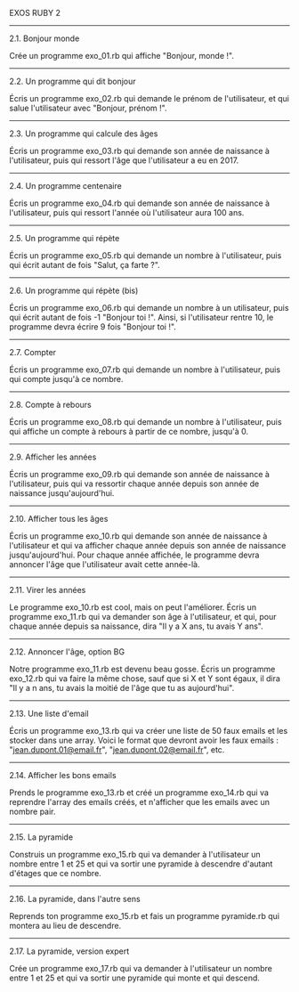 EXOS RUBY 2

---------------

2.1. Bonjour monde

Crée un programme exo_01.rb qui affiche "Bonjour, monde !".

---------------

2.2. Un programme qui dit bonjour

Écris un programme exo_02.rb qui demande le prénom de l'utilisateur, et qui salue l'utilisateur avec "Bonjour, prénom !".

---------------

2.3. Un programme qui calcule des âges

Écris un programme exo_03.rb qui demande son année de naissance à l'utilisateur, puis qui ressort l'âge que l'utilisateur a eu en 2017.

---------------

2.4. Un programme centenaire

Écris un programme exo_04.rb qui demande son année de naissance à l'utilisateur, puis qui ressort l'année où l'utilisateur aura 100 ans.

---------------

2.5. Un programme qui répète

Écris un programme exo_05.rb qui demande un nombre à l'utilisateur, puis qui écrit autant de fois "Salut, ça farte ?".

---------------

2.6. Un programme qui répète (bis)

Écris un programme exo_06.rb qui demande un nombre à un utilisateur, puis qui écrit autant de fois -1 "Bonjour toi !". Ainsi, si l'utilisateur rentre 10, le programme devra écrire 9 fois "Bonjour toi !".

---------------

2.7. Compter

Écris un programme exo_07.rb qui demande un nombre à l'utilisateur, puis qui compte jusqu'à ce nombre.

---------------

2.8. Compte à rebours

Écris un programme exo_08.rb qui demande un nombre à l'utilisateur, puis qui affiche un compte à rebours à partir de ce nombre, jusqu'à 0.

---------------

2.9. Afficher les années

Écris un programme exo_09.rb qui demande son année de naissance à l'utilisateur, puis qui va ressortir chaque année depuis son année de naissance jusqu'aujourd'hui.

---------------

2.10. Afficher tous les âges

Écris un programme exo_10.rb qui demande son année de naissance à l'utilisateur et qui va afficher chaque année depuis son année de naissance jusqu'aujourd'hui. Pour chaque année affichée, le programme devra annoncer l'âge que l'utilisateur avait cette année-là.

---------------

2.11. Virer les années

Le programme exo_10.rb est cool, mais on peut l'améliorer. Écris un programme exo_11.rb qui va demander son âge à l'utilisateur, et qui, pour chaque année depuis sa naissance, dira "Il y a X ans, tu avais Y ans".

---------------

2.12. Annoncer l'âge, option BG

Notre programme exo_11.rb est devenu beau gosse. Écris un programme exo_12.rb qui va faire la même chose, sauf que si X et Y sont égaux, il dira "Il y a n ans, tu avais la moitié de l'âge que tu as aujourd'hui".

---------------

2.13. Une liste d'email

Écris un programme exo_13.rb qui va créer une liste de 50 faux emails et les stocker dans une array. Voici le format que devront avoir les faux emails : "jean.dupont.01@email.fr", "jean.dupont.02@email.fr", etc.

---------------

2.14. Afficher les bons emails

Prends le programme exo_13.rb et créé un programme exo_14.rb qui va reprendre l'array des emails créés, et n'afficher que les emails avec un nombre pair.

---------------

2.15. La pyramide

Construis un programme exo_15.rb qui va demander à l'utilisateur un nombre entre 1 et 25 et qui va sortir une pyramide à descendre d'autant d'étages que ce nombre.

---------------

2.16. La pyramide, dans l'autre sens

Reprends ton programme exo_15.rb et fais un programme pyramide.rb qui montera au lieu de descendre.

---------------

2.17. La pyramide, version expert

Crée un programme exo_17.rb qui va demander à l'utilisateur un nombre entre 1 et 25 et qui va sortir une pyramide qui monte et qui descend.
